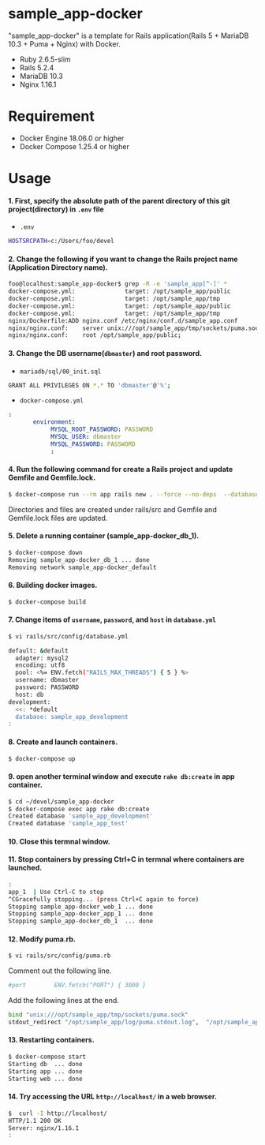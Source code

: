 sample\_app-docker
=======================

"sample\_app-docker" is a template for Rails application(Rails 5 + MariaDB 10.3 + Puma + Nginx) with Docker.

* Ruby 2.6.5-slim
* Rails 5.2.4
* MariaDB 10.3
* Nginx 1.16.1

Requirement
=======================

* Docker Engine 18.06.0 or higher
* Docker Compose 1.25.4 or higher

Usage
=======================

#### 1. First, specify the absolute path of the parent directory of this git project(directory) in `.env` file

* `.env`
``` bash
HOSTSRCPATH=c:/Users/foo/devel
```

#### 2. Change the following if you want to change the Rails project name (Application Directory name).

```bash
foo@localhost:sample_app-docker$ grep -R -e 'sample_app[^-]' *
docker-compose.yml:              target: /opt/sample_app/public
docker-compose.yml:              target: /opt/sample_app/tmp
docker-compose.yml:              target: /opt/sample_app/public
docker-compose.yml:              target: /opt/sample_app/tmp
nginx/Dockerfile:ADD nginx.conf /etc/nginx/conf.d/sample_app.conf
nginx/nginx.conf:    server unix:///opt/sample_app/tmp/sockets/puma.sock;
nginx/nginx.conf:    root /opt/sample_app/public;
```

#### 3. Change the DB username(`dbmaster`) and root password.

* `mariadb/sql/00_init.sql`
``` bash
GRANT ALL PRIVILEGES ON *.* TO 'dbmaster'@'%';
```

* `docker-compose.yml`
``` yaml
:
       environment:
            MYSQL_ROOT_PASSWORD: PASSWORD
            MYSQL_USER: dbmaster
            MYSQL_PASSWORD: PASSWORD
            :
```

#### 4. Run the following command for create a Rails project and update Gemfile and Gemfile.lock.

``` bash
$ docker-compose run --rm app rails new . --force --no-deps  --database=mysql --skip-coffee --skip-turbolinks --skip-sprockets --webpack
```

Directories and files are created under rails/src and Gemfile and Gemfile.lock files are updated.

#### 5. Delete a running container (sample\_app-docker\_db\_1).

``` bash
$ docker-compose down
Removing sample_app-docker_db_1 ... done
Removing network sample_app-docker_default
```

#### 6. Building docker images.

``` bash
$ docker-compose build
```

#### 7. Change items of `username`, `password`, and `host` in `database.yml`

``` bash
$ vi rails/src/config/database.yml
```
``` bash
default: &default
  adapter: mysql2
  encoding: utf8
  pool: <%= ENV.fetch("RAILS_MAX_THREADS") { 5 } %>
  username: dbmaster
  password: PASSWORD
  host: db
development:
  <<: *default
  database: sample_app_development
:
```

#### 8. Create and launch containers.

``` bash
$ docker-compose up
```

#### 9. open another terminal window and execute `rake db:create` in app container.

``` bash
$ cd ~/devel/sample_app-docker
$ docker-compose exec app rake db:create
Created database 'sample_app_development'
Created database 'sample_app_test'
```

#### 10. Close this termnal window.

#### 11. Stop containers by pressing Ctrl+C in termnal where containers are launched.

``` bash
:
app_1  | Use Ctrl-C to stop
^CGracefully stopping... (press Ctrl+C again to force)
Stopping sample_app-docker_web_1 ... done
Stopping sample_app-docker_app_1 ... done
Stopping sample_app-docker_db_1  ... done
```

#### 12. Modify puma.rb.
``` bash
$ vi rails/src/config/puma.rb
```

Comment out the following line.
``` bash
#port        ENV.fetch("PORT") { 3000 }
```

Add the following lines at the end.
``` bash
bind "unix:///opt/sample_app/tmp/sockets/puma.sock"
stdout_redirect "/opt/sample_app/log/puma.stdout.log",  "/opt/sample_app/log/puma.stderr.log", true
```

#### 13. Restarting containers.
``` bash
$ docker-compose start
Starting db  ... done
Starting app ... done
Starting web ... done
```

#### 14. Try accessing the URL `http://localhost/` in a web browser.
``` bash
$  curl -I http://localhost/
HTTP/1.1 200 OK
Server: nginx/1.16.1
:
```

